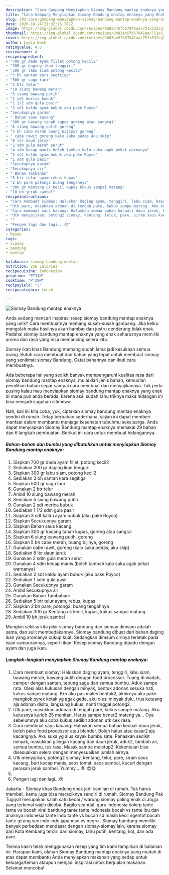 ```yaml
---
description: "Cara Gampang Menyiapkan Siomay Bandung mantap enaknya yang Enak Banget"
title: "Cara Gampang Menyiapkan Siomay Bandung mantap enaknya yang Enak Banget"
slug: 303-cara-gampang-menyiapkan-siomay-bandung-mantap-enaknya-yang-enak-banget
date: 2020-10-24T21:32:15.761Z
image: https://img-global.cpcdn.com/recipes/9b83a45fb57841aa/751x532cq70/siomay-bandung-mantap-enaknya-foto-resep-utama.jpg
thumbnail: https://img-global.cpcdn.com/recipes/9b83a45fb57841aa/751x532cq70/siomay-bandung-mantap-enaknya-foto-resep-utama.jpg
cover: https://img-global.cpcdn.com/recipes/9b83a45fb57841aa/751x532cq70/siomay-bandung-mantap-enaknya-foto-resep-utama.jpg
author: Lydia Nash
ratingvalue: 4.6
reviewcount: 4
recipeingredient:
- "700 gr dada ayam fillet potong kecil2"
- "200 gr daging ikan tenggiri"
- "300 gr labu siam potong kecil2"
- "3 bh santan kara segitiga"
- "500 gr sagu tani"
- "2 btr telur"
- "10 siung bawang merah"
- "5 siung bawang putih"
- "2 sdt merica bubuk"
- "1 1/2 sdm gula pasir"
- "3 sdt kaldu ayam bubuk aku pake Royco"
- "Secukupnya garam"
- " Bahan saus kacang"
- "300 gr kacang tanah kupas goreng atau sangrai"
- "6 siung bawang putih goreng"
- "5 bh cabe merah buang bijinya goreng"
- " cabe rawit goreng kalo suka pedas aku skip"
- "8 lbr daun jeruk"
- "2 sdm gula merah serut"
- "4 sdm kecap manis boleh tambah kalo suka agak pekat warnanya"
- "2 sdt kaldu ayam bubuk aku pake Royco"
- "1 sdm gula pasir"
- "Secukupnya garam"
- "Secukupnya air"
- " Bahan Tambahan"
- "5 btr telur ayam rebus kupas"
- "2 bh pare potong2 buang tengahnya"
- "300 gr Kentang uk kecil kupas kukus sampai matang"
- "10 bh jeruk sambel"
recipeinstructions:
- "Cara membuat siomay: Haluskan daging ayam, tenggiri, labu siam, bawang merah, bawang putih dengan food processor. Tuang di wadah, campur dengan santan, tepung sagu dan semua bumbu. Aduk sampe rata. Olesi alas kukusan dengan minyak, bentuk adonan sesuka hati, kukus sampe matang. Krn aku pas males bentuk2, akhirnya aku pake mangkok pyrex kotak yg agak gede, aku olesi minyak dulu, trus kutuang aja adonan disitu, langsung kukus, nanti tinggal potong2."
- "Utk pare, masukkan adonan di tengah pare, kukus sampe matang. Aku kukusnya kurleb 25 menitan. Harus sampe bener2 mateng ya... Oya sebelumnya aku coba kukus sedikit adonan utk cek rasa."
- "Cara membuat saus kacang: Haluskan semua bahan kecuali daun jeruk, boleh pake food processor atau blender. Boleh halus atau kasar2 aja kacangnya. Aku suka yg alus kayak bumbu sate. Panaskan sedikit minyak, masukkan gilingan kacang dan daun jeruk, aduk2, tambah air, semua bumbu, tes rasa. Masak sampe meletup2. Kekentalan bisa disesuaikan selera dengan menyesuaikan jumlah airnya."
- "Utk menyajikan, potong2 siomay, kentang, telur, pare, siram saus kacang, beri kecap manis, saos tomat, saos sambal, kucuri dengan perasan jeruk sambel. Yummy....!!!! 😍😋"
- ""
- "Pengen lagi dan lagi...😙"
categories:
- Resep
tags:
- siomay
- bandung
- mantap

katakunci: siomay bandung mantap 
nutrition: 256 calories
recipecuisine: Indonesian
preptime: "PT31M"
cooktime: "PT39M"
recipeyield: "2"
recipecategory: Lunch

---
```



![Siomay Bandung mantap enaknya](https://img-global.cpcdn.com/recipes/9b83a45fb57841aa/751x532cq70/siomay-bandung-mantap-enaknya-foto-resep-utama.jpg)

Anda sedang mencari inspirasi resep siomay bandung mantap enaknya yang unik? Cara membuatnya memang susah-susah gampang. Jika keliru mengolah maka hasilnya akan hambar dan justru cenderung tidak enak. Padahal siomay bandung mantap enaknya yang enak seharusnya memiliki aroma dan rasa yang bisa memancing selera kita.

Siomay ikan khas Bandung memang sudah lama jadi kesukaan semua orang. Butuh cara membuat dan bahan yang tepat untuk membuat siomay yang senikmat siomay Bandung. Catat bahannya dan ikuti cara membuatnya.

Ada beberapa hal yang sedikit banyak mempengaruhi kualitas rasa dari siomay bandung mantap enaknya, mulai dari jenis bahan, kemudian pemilihan bahan segar sampai cara membuat dan menyajikannya. Tak perlu pusing kalau mau menyiapkan siomay bandung mantap enaknya yang enak di mana pun anda berada, karena asal sudah tahu triknya maka hidangan ini bisa menjadi suguhan istimewa.


Nah, kali ini kita coba, yuk, ciptakan siomay bandung mantap enaknya sendiri di rumah. Tetap berbahan sederhana, sajian ini dapat memberi manfaat dalam membantu menjaga kesehatan tubuhmu sekeluarga. Anda dapat menyiapkan Siomay Bandung mantap enaknya memakai 29 bahan dan 6 langkah pembuatan. Berikut ini cara untuk membuat hidangannya.

<!--inarticleads1-->

##### Bahan-bahan dan bumbu yang dibutuhkan untuk menyiapkan Siomay Bandung mantap enaknya:

1. Siapkan 700 gr dada ayam fillet, potong kecil2
1. Sediakan 200 gr daging ikan tenggiri
1. Siapkan 300 gr labu siam, potong kecil2
1. Sediakan 3 bh santan kara segitiga
1. Siapkan 500 gr sagu tani
1. Gunakan 2 btr telur
1. Ambil 10 siung bawang merah
1. Sediakan 5 siung bawang putih
1. Gunakan 2 sdt merica bubuk
1. Sediakan 1 1/2 sdm gula pasir
1. Siapkan 3 sdt kaldu ayam bubuk (aku pake Royco)
1. Siapkan Secukupnya garam
1. Siapkan  Bahan saus kacang:
1. Siapkan 300 gr kacang tanah kupas, goreng atau sangrai
1. Siapkan 6 siung bawang putih, goreng
1. Siapkan 5 bh cabe merah, buang bijinya, goreng
1. Gunakan  cabe rawit, goreng (kalo suka pedas, aku skip)
1. Sediakan 8 lbr daun jeruk
1. Gunakan 2 sdm gula merah serut
1. Gunakan 4 sdm kecap manis (boleh tambah kalo suka agak pekat warnanya)
1. Sediakan 2 sdt kaldu ayam bubuk (aku pake Royco)
1. Sediakan 1 sdm gula pasir
1. Gunakan Secukupnya garam
1. Ambil Secukupnya air
1. Gunakan  Bahan Tambahan:
1. Sediakan 5 btr telur ayam, rebus, kupas
1. Siapkan 2 bh pare, potong2, buang tengahnya
1. Sediakan 300 gr Kentang uk kecil, kupas, kukus sampai matang
1. Ambil 10 bh jeruk sambel


Mungkin sekilas kita pikir siomay bandung dan siomay dimsum adalah sama, dan sulit membedakannya. Siomay bandung dibuat dari bahan daging ikan yang aromanya cukup kuat. Sedangkan dimsum cirinya terletak pada isian campurannya, seperti ikan. Resep siomay Bandung dipadu dengan ayam dan juga ikan. 

<!--inarticleads2-->

##### Langkah-langkah menyiapkan Siomay Bandung mantap enaknya:

1. Cara membuat siomay: Haluskan daging ayam, tenggiri, labu siam, bawang merah, bawang putih dengan food processor. Tuang di wadah, campur dengan santan, tepung sagu dan semua bumbu. Aduk sampe rata. Olesi alas kukusan dengan minyak, bentuk adonan sesuka hati, kukus sampe matang. Krn aku pas males bentuk2, akhirnya aku pake mangkok pyrex kotak yg agak gede, aku olesi minyak dulu, trus kutuang aja adonan disitu, langsung kukus, nanti tinggal potong2.
1. Utk pare, masukkan adonan di tengah pare, kukus sampe matang. Aku kukusnya kurleb 25 menitan. Harus sampe bener2 mateng ya... Oya sebelumnya aku coba kukus sedikit adonan utk cek rasa.
1. Cara membuat saus kacang: Haluskan semua bahan kecuali daun jeruk, boleh pake food processor atau blender. Boleh halus atau kasar2 aja kacangnya. Aku suka yg alus kayak bumbu sate. Panaskan sedikit minyak, masukkan gilingan kacang dan daun jeruk, aduk2, tambah air, semua bumbu, tes rasa. Masak sampe meletup2. Kekentalan bisa disesuaikan selera dengan menyesuaikan jumlah airnya.
1. Utk menyajikan, potong2 siomay, kentang, telur, pare, siram saus kacang, beri kecap manis, saos tomat, saos sambal, kucuri dengan perasan jeruk sambel. Yummy....!!!! 😍😋
1. 
1. Pengen lagi dan lagi...😙


Jakarta - Siomay khas Bandung enak jadi camilan di rumah. Tak harus membeli, kamu juga bisa meraciknya sendiri di rumah. Siomay Bandung Pak Tugiyat merupakan salah satu kedai / warung siomay paling enak di Jogja yang terkenal wajib dicoba. Bagito scandal. guru indonesia bokep tante tante vs bocah viral bandung tante tante indonesia bocah vs tante ibu dan anaknya indonesia tante indo tante vs bocah sd masih kecil ngentot bocah tante girang sex indo indo japanese vs negro . Siomay bandung memiliki banyak perbedaan mendasar dengan siomay-siomay lain, karena siomay dari Kota Kembang terdiri dari siomay, tahu putih, kentang, kol, dan ada pare. 

Terima kasih telah menggunakan resep yang tim kami tampilkan di halaman ini. Harapan kami, olahan Siomay Bandung mantap enaknya yang mudah di atas dapat membantu Anda menyiapkan makanan yang sedap untuk keluarga/teman ataupun menjadi inspirasi untuk berjualan makanan. Selamat mencoba!
